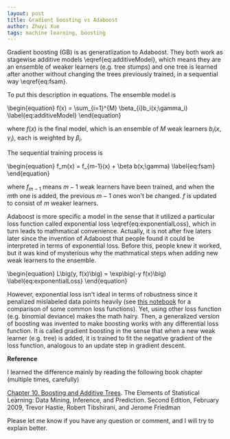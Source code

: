 ```yaml
---
layout: post
title: Gradient boosting vs Adaboost
author: Zhuyi Xue
tags: machine learning, boosting
---
```


<script type="text/x-mathjax-config">
MathJax.Hub.Config({
  TeX: { equationNumbers: { autoNumber: "AMS" } }
});
</script>


Gradient boosting (GB) is as generatlization to Adaboost. They both work as
stagewise additive models \eqref{eq:additiveModel}, which means they are an ensemble of weaker learners
(e.g. tree stumps) and one tree is learned after another without changing the
trees previously trained, in a sequential way \eqref{eq:fsam}.

To put this description in equations. The ensemble model is 

\begin{equation}
    f(x) = \sum_{i=1}^{M} \beta_{i}b_i(x;\gamma_i)
    \label{eq:additiveModel}
\end{equation}

where $f(x)$ is the final model, which is an ensemble of $M$ weak learners
$b_i(x, \gamma_i)$, each is weighted by $\beta_i$.

The sequential training process is 

\begin{equation}
    f_m(x) = f_{m-1}(x) + \beta b(x;\gamma)
    \label{eq:fsam}
\end{equation}

where $f_{m-1}$ means $m-1$ weak learners have been trained, and when the $m$th
one is added, the previous $m-1$ ones won't be changed. $f$ is updated to
consist of $m$ weaker learners.

Adaboost is more specific a model in the sense that it utilized a particular
loss function called exponential loss \eqref{eq:exponentialLoss}, which in turn
leads to mathmatical convenience. Actually, it is not after five laters later
since the invention of Adaboost that people found it could be interpreted in
terms of exponential loss. Before this, people knew it worked, but it was kind
of mysterious why the mathmatical steps when adding new weak learners to the
ensemble.

\begin{equation}
    L\big(y, f(x)\big) = \exp\big(-y f(x)\big)
    \label{eq:exponentialLoss}
\end{equation}

However, exponential loss isn't ideal in terms of robustness since it penalized
mislabeled data points heavily (see [this
notebook](https://github.com/zyxue/sutton-barto-rl-exercises/blob/d2576ce4c826f2ec788bedeacb0dd8b7bd60544a/supervised/error-functions.ipynb)
for a comparison of some common loss functions). Yet, using other loss function
(e.g. binomial deviance) makes the math hairy. Then, a generalized version of
boosting was invented to make boosting works with any differential loss
function. It is called gradient boosting in the sense that when a new weak
learner (e.g. tree) is added, it is trained to fit the negative gradient of the
loss function, analogous to an update step in gradient descent.


**Reference**

I learned the difference mainly by reading the following book chapter (multiple
times, carefully)

[Chapter 10. Boosting and Additive
Trees](https://statweb.stanford.edu/~tibs/ElemStatLearn/). The Elements of
Statistical Learning: Data Mining, Inference, and Prediction. Second Edition,
February 2009, Trevor Hastie, Robert Tibshirani, and Jerome Friedman

Please let me know if you have any question or comment, and I will try to
explain better.
